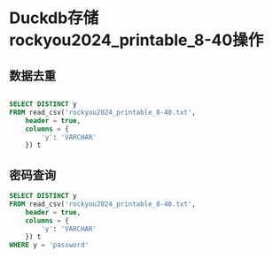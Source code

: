 # Duckdb存储rockyou2024_printable_8-40操作

## 数据去重

```sql

SELECT DISTINCT y
FROM read_csv('rockyou2024_printable_8-40.txt',
    header = true,
    columns = {
        'y': 'VARCHAR'
    }) t  
```

## 密码查询

```sql
SELECT DISTINCT y
FROM read_csv('rockyou2024_printable_8-40.txt',
    header = true,
    columns = {
        'y': 'VARCHAR'
    }) t  
WHERE y = 'password'
```
